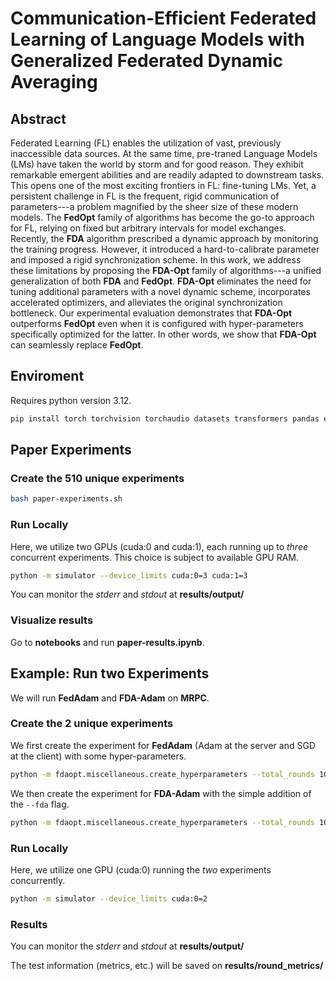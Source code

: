 # Communication-Efficient Federated Learning of Language Models with Generalized Federated Dynamic Averaging

## Abstract
Federated Learning (FL) enables the utilization of vast, previously
inaccessible data sources. At the same time, pre-traned Language Models (LMs) have taken the world by storm and for good reason. They exhibit remarkable emergent abilities and are readily adapted to downstream tasks. This opens one of the most exciting frontiers in FL: fine-tuning LMs. Yet, a persistent challenge in FL is the frequent, rigid communication of parameters---a problem magnified by the sheer size of these modern models. The **FedOpt** family of algorithms has become the go-to approach for FL, relying on fixed but arbitrary intervals for model exchanges. Recently, the **FDA** algorithm prescribed a dynamic approach by monitoring the training progress. However, it introduced a hard-to-calibrate parameter and imposed a rigid synchronization scheme. In this work, we address these limitations by proposing the **FDA-Opt** family of algorithms---a unified generalization of both **FDA** and **FedOpt**. **FDA-Opt** eliminates the need for tuning additional parameters with a novel dynamic scheme, incorporates accelerated optimizers, and alleviates the original synchronization bottleneck. Our experimental evaluation demonstrates that **FDA-Opt** outperforms **FedOpt** even when it is configured with hyper-parameters specifically optimized for the latter. In other words, we show that **FDA-Opt** can seamlessly replace **FedOpt**.

## Enviroment
Requires python version 3.12.
```bash
pip install torch torchvision torchaudio datasets transformers pandas evaluate scikit-learn scipy matplotlib
```

## Paper Experiments

### Create the 510 unique experiments
```bash
bash paper-experiments.sh
```
### Run Locally

Here, we utilize two GPUs (cuda:0 and cuda:1), each running up to *three* concurrent experiments. This choice is subject to available GPU RAM.
```bash
python -m simulator --device_limits cuda:0=3 cuda:1=3
```

You can monitor the *stderr* and *stdout* at **results/output/**

### Visualize results

Go to **notebooks** and run **paper-results.ipynb**.

## Example: Run two Experiments

We will run **FedAdam** and **FDA-Adam** on **MRPC**. 

### Create the 2 unique experiments

We first create the experiment for **FedAdam** (Adam at the server and SGD at the client) with some hyper-parameters.

```bash
python -m fdaopt.miscellaneous.create_hyperparameters --total_rounds 100 --ds_name mrpc --num_clients 10 --clients_per_round 10 --server_opt_name Adam --client_opt_name SGD --server_opt_args lr=0.001 --client_opt_args lr=1e-05
```

We then create the experiment for **FDA-Adam** with the simple addition of the ``--fda`` flag.

```bash
python -m fdaopt.miscellaneous.create_hyperparameters --total_rounds 100 --ds_name mrpc --num_clients 10 --clients_per_round 10 --server_opt_name Adam --client_opt_name SGD --server_opt_args lr=0.001 --client_opt_args lr=1e-05 --fda
```

### Run Locally

Here, we utilize one GPU (cuda:0) running the *two* experiments concurrently.
```bash
python -m simulator --device_limits cuda:0=2
```

### Results

You can monitor the *stderr* and *stdout* at **results/output/**

The test information (metrics, etc.) will be saved on **results/round_metrics/**
